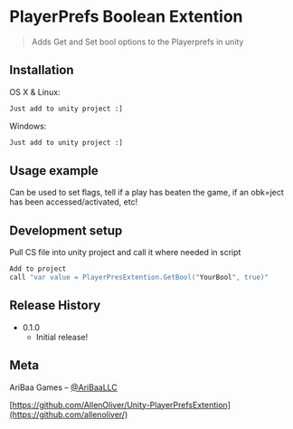 # PlayerPrefs Boolean Extention
> Adds Get and Set bool options to the Playerprefs in unity



## Installation

OS X & Linux:

```sh
Just add to unity project :]
```

Windows:

```sh
Just add to unity project :]
```

## Usage example

Can be used to set flags, tell if a play has beaten the game, if an obk=ject has been accessed/activated, etc!

## Development setup

Pull CS file into unity project and call it where needed in script

```sh
Add to project
call "var value = PlayerPresExtention.GetBool("YourBool", true)"
```

## Release History

* 0.1.0
    * Initial release!


## Meta

AriBaa Games – [@AriBaaLLC](https://twitter.com/aribaallc)

[https://github.com/AllenOliver/Unity-PlayerPrefsExtention](https://github.com/allenoliver/)



